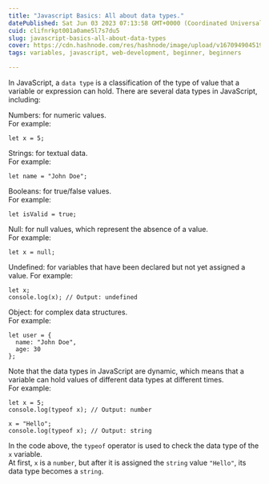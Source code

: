 ```yaml
---
title: "Javascript Basics: All about data types."
datePublished: Sat Jun 03 2023 07:13:58 GMT+0000 (Coordinated Universal Time)
cuid: clifnrkpt001a0ame5l7s7du5
slug: javascript-basics-all-about-data-types
cover: https://cdn.hashnode.com/res/hashnode/image/upload/v1670949045196/schthcNNp.jpeg
tags: variables, javascript, web-development, beginner, beginners

---
```


In JavaScript, a `data type` is a classification of the type of value that a variable or expression can hold. There are several data types in JavaScript, including:

Numbers: for numeric values.  
For example:

```plaintext
let x = 5;
```

Strings: for textual data.  
For example:

```plaintext
let name = "John Doe";
```

Booleans: for true/false values.  
For example:

```plaintext
let isValid = true;
```

Null: for null values, which represent the absence of a value.  
For example:

```plaintext
let x = null;
```

Undefined: for variables that have been declared but not yet assigned a value. For example:

```plaintext
let x;
console.log(x); // Output: undefined
```

Object: for complex data structures.  
For example:

```plaintext
let user = {
  name: "John Doe",
  age: 30
};
```

Note that the data types in JavaScript are dynamic, which means that a variable can hold values of different data types at different times.  
For example:

```plaintext
let x = 5;
console.log(typeof x); // Output: number

x = "Hello";
console.log(typeof x); // Output: string
```

In the code above, the `typeof` operator is used to check the data type of the `x` variable.  
At first, `x` is a `number`, but after it is assigned the `string` value `"Hello"`, its data type becomes a `string`.